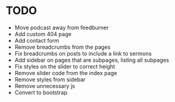 # TODO

* Move podcast away from feedburner
* Add custom 404 page
* Add contact form
* Remove breadcrumbs from the pages
* Fix breadcrumbs on posts to include a link to sermons
* Add sidebar on pages that are subpages, listing all subpages
* Fix styles on the slider to correct height
* Remove slider code from the index page
* Remove styles from sidebar
* Remove unnecessary js
* Convert to bootstrap
